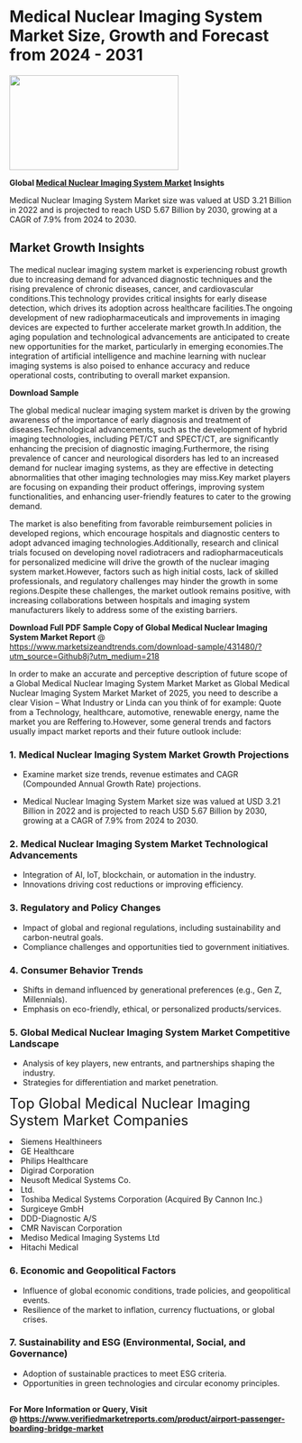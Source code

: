 <H1>Medical Nuclear Imaging System Market Size, Growth and Forecast from 2024 - 2031</H1><img class="aligncenter size-medium wp-image-584254" src="https://thirdeyenews.in/wp-content/uploads/2024/09/Global-Market-Research-300x168.jpeg" alt="" width="300" height="168" /><p><strong>Global&nbsp;<a href="https://www.marketsizeandtrends.com/download-sample/431480/?utm_source=Github8j?utm_medium=218">Medical Nuclear Imaging System Market</a> Insights</strong></p><p>Medical Nuclear Imaging System Market size was valued at USD 3.21 Billion in 2022 and is projected to reach USD 5.67 Billion by 2030, growing at a CAGR of 7.9% from 2024 to 2030.</p><p><h2>Market Growth Insights</h2> <p>The medical nuclear imaging system market is experiencing robust growth due to increasing demand for advanced diagnostic techniques and the rising prevalence of chronic diseases, cancer, and cardiovascular conditions.This technology provides critical insights for early disease detection, which drives its adoption across healthcare facilities.The ongoing development of new radiopharmaceuticals and improvements in imaging devices are expected to further accelerate market growth.In addition, the aging population and technological advancements are anticipated to create new opportunities for the market, particularly in emerging economies.The integration of artificial intelligence and machine learning with nuclear imaging systems is also poised to enhance accuracy and reduce operational costs, contributing to overall market expansion.</p> <p><strong>Download Sample</strong></p> <p>The global medical nuclear imaging system market is driven by the growing awareness of the importance of early diagnosis and treatment of diseases.Technological advancements, such as the development of hybrid imaging technologies, including PET/CT and SPECT/CT, are significantly enhancing the precision of diagnostic imaging.Furthermore, the rising prevalence of cancer and neurological disorders has led to an increased demand for nuclear imaging systems, as they are effective in detecting abnormalities that other imaging technologies may miss.Key market players are focusing on expanding their product offerings, improving system functionalities, and enhancing user-friendly features to cater to the growing demand.</p> <p>The market is also benefiting from favorable reimbursement policies in developed regions, which encourage hospitals and diagnostic centers to adopt advanced imaging technologies.Additionally, research and clinical trials focused on developing novel radiotracers and radiopharmaceuticals for personalized medicine will drive the growth of the nuclear imaging system market.However, factors such as high initial costs, lack of skilled professionals, and regulatory challenges may hinder the growth in some regions.Despite these challenges, the market outlook remains positive, with increasing collaborations between hospitals and imaging system manufacturers likely to address some of the existing barriers.</p> <p><span class=""><strong>Download Full PDF Sample Copy of Global Medical Nuclear Imaging System Market Report</strong> @ <a href="https://www.marketsizeandtrends.com/download-sample/431480/?utm_source=Github8j?utm_medium=218" target="_blank">https://www.marketsizeandtrends.com/download-sample/431480/?utm_source=Github8j?utm_medium=218</a></span></p><p>In order to make an accurate and perceptive description of future scope of a Global&nbsp;Medical Nuclear Imaging System Market Market as Global&nbsp;Medical Nuclear Imaging System Market Market of 2025, you need to describe a clear Vision &ndash; What Industry or Linda can you think of for example: Quote from a Technology, healthcare, automotive, renewable energy, name the market you are Reffering to.However, some general trends and factors usually impact market reports and their future outlook include:</p><h3>1.&nbsp;<strong>Medical Nuclear Imaging System Market Growth Projections</strong></h3><ul><li>Examine market size trends, revenue estimates and CAGR (Compounded Annual Growth Rate) projections.</li><li><p>Medical Nuclear Imaging System Market size was valued at USD 3.21 Billion in 2022 and is projected to reach USD 5.67 Billion by 2030, growing at a CAGR of 7.9% from 2024 to 2030.</p></li></ul><h3>2.&nbsp;<strong>Medical Nuclear Imaging System Market Technological Advancements</strong></h3><ul><li>Integration of AI, IoT, blockchain, or automation in the industry.</li><li>Innovations driving cost reductions or improving efficiency.</li></ul><h3>3.&nbsp;<strong>Regulatory and Policy Changes</strong></h3><ul><li>Impact of global and regional regulations, including sustainability and carbon-neutral goals.</li><li>Compliance challenges and opportunities tied to government initiatives.</li></ul><h3>4.&nbsp;<strong>Consumer Behavior Trends</strong></h3><ul><li>Shifts in demand influenced by generational preferences (e.g., Gen Z, Millennials).</li><li>Emphasis on eco-friendly, ethical, or personalized products/services.</li></ul><h3>5.&nbsp;<strong>Global Medical Nuclear Imaging System Market Competitive Landscape</strong></h3><ul><li>Analysis of key players, new entrants, and partnerships shaping the industry.</li><li>Strategies for differentiation and market penetration.</li></ul><p data-pm-slice="1 1 []"><span style="color: inherit; font-family: inherit; font-size: 25px;">Top Global Medical Nuclear Imaging System Market Companies</span></p><div class="" data-test-id=""><p><li>Siemens Healthineers</li><li> GE Healthcare</li><li> Philips Healthcare</li><li> Digirad Corporation</li><li> Neusoft Medical Systems Co.</li><li> Ltd.</li><li> Toshiba Medical Systems Corporation (Acquired By Cannon Inc.)</li><li> Surgiceye GmbH</li><li> DDD-Diagnostic A/S</li><li> CMR Naviscan Corporation</li><li> Mediso Medical Imaging Systems Ltd</li><li> Hitachi Medical</li></p></div><h3>6.&nbsp;<strong>Economic and Geopolitical Factors</strong></h3><ul><li>Influence of global economic conditions, trade policies, and geopolitical events.</li><li>Resilience of the market to inflation, currency fluctuations, or global crises.</li></ul><h3>7.&nbsp;<strong>Sustainability and ESG (Environmental, Social, and Governance)</strong></h3><ul><li>Adoption of sustainable practices to meet ESG criteria.</li><li>Opportunities in green technologies and circular economy principles.</li></ul><h2><strong style="font-size: 14px;">For More Information or Query, Visit @&nbsp;</strong><a style="background-color: #ffffff; font-size: 14px;" href="https://www.marketsizeandtrends.com/report/medical-nuclear-imaging-system-market/" target="_blank">https://www.verifiedmarketreports.com/product/airport-passenger-boarding-bridge-market</a></h2>